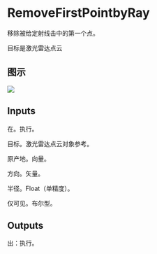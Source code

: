 # RemoveFirstPointbyRay

移除被给定射线击中的第一个点。

目标是激光雷达点云

## 图示

![]($-20221218-19434342.png)

## Inputs

在。执行。

目标。激光雷达点云对象参考。

原产地。向量。

方向。矢量。

半径。Float（单精度）。

仅可见。布尔型。  

## Outputs

出：执行。
